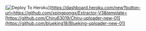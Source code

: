 [![Deploy To Heroku](https://www.herokucdn.com/deploy/button.svg)](https://dashboard.heroku.com/new?button-url=https://github.com/xpingpongx/Extractor-V3&template=[https://github.com/Chiru63019/Chiru-uploader-new-01](https://github.com/blueking18/Blueking-uploader-new-01)
